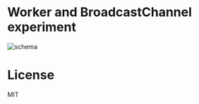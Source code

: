 # Worker and BroadcastChannel experiment

![schema](https://cdn.jsdelivr.net/gh/zeropaper/spike-worker-broadcast/drawing.svg "Schema of the architecture")



# License

MIT
